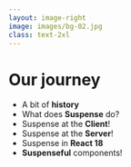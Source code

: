 ```yaml
---
layout: image-right
image: images/bg-02.jpg
class: text-2xl
---
```


# Our journey

- A bit of **history**
- What does **Suspense** do?
- Suspense at the **Client**!
- Suspense at the **Server**!
- Suspense in **React 18**
- **Suspenseful** components!

